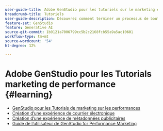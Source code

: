 ```yaml
---
user-guide-title: Adobe GenStudio pour les tutoriels sur le marketing de performances
breadcrumb-title: Tutoriels
user-guide-description: Découvrez comment terminer un processus de bout en bout, comme la création d’une expérience par e-mail, en suivant les tutoriels GenStudio for Performance Marketing .
feature-set: GenStudio
feature: Generative AI
source-git-commit: 1b0121a7006799cc5b2c2168fcb55a9a5ac10601
workflow-type: tm+mt
source-wordcount: '54'
ht-degree: 12%

---
```



# Adobe GenStudio pour les Tutorials marketing de performance {#learning}

+ [GenStudio pour les Tutorials de marketing sur les performances](tutorials.md)
+ [Création d’une expérience de courrier électronique](create-email-experience.md)
+ [Création d’une expérience de métadonnées publicitaires](create-meta-ad.md)
+ [ Guide de l’utilisateur de GenStudio for Performance Marketing ](https://experienceleague.adobe.com/docs/genstudio/user-guide/home.html)
